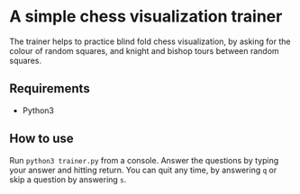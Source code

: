 # A simple chess visualization trainer

The trainer helps to practice blind fold chess visualization, by asking for
the colour of random squares, and knight and bishop tours between random
squares.

## Requirements
- Python3

## How to use

Run `python3 trainer.py` from a console. Answer the questions by typing your
answer and hitting return. You can quit any time, by answering `q` or skip
a question by answering `s`.
